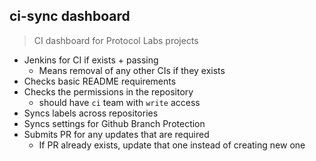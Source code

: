 ## ci-sync dashboard
> CI dashboard for Protocol Labs projects

- Jenkins for CI if exists + passing
  - Means removal of any other CIs if they exists
- Checks basic README requirements
- Checks the permissions in the repository
  - should have `ci` team with `write` access
- Syncs labels across repositories
- Syncs settings for Github Branch Protection
- Submits PR for any updates that are required
  - If PR already exists, update that one instead of creating new one
